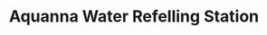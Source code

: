 ---
title: "Aquanna Water Refelling Station"
url: /cagayan-de-oro-city/aquanna-water-refelling-station/
shop: water
---